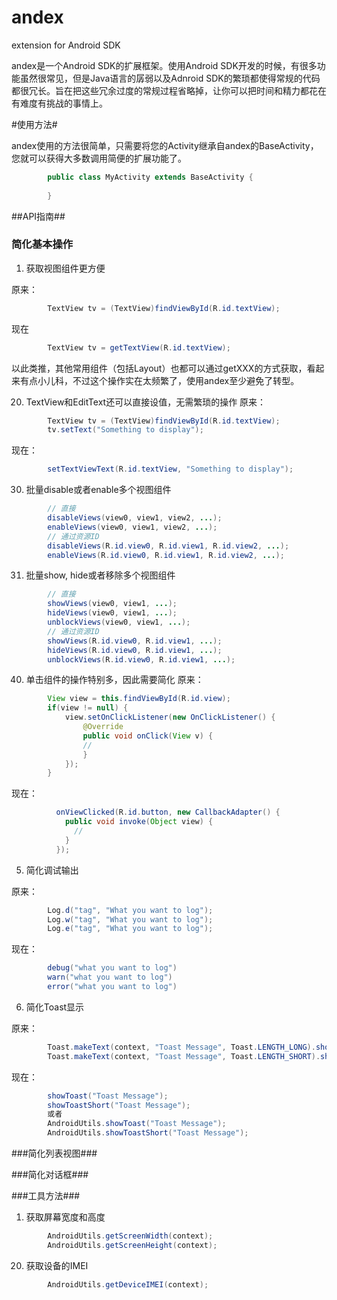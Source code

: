 andex
=====

extension for Android SDK



andex是一个Android SDK的扩展框架。使用Android SDK开发的时候，有很多功能虽然很常见，但是Java语言的孱弱以及Adnroid SDK的繁琐都使得常规的代码都很冗长。旨在把这些冗余过度的常规过程省略掉，让你可以把时间和精力都花在有难度有挑战的事情上。

#使用方法#

andex使用的方法很简单，只需要将您的Activity继承自andex的BaseActivity，您就可以获得大多数调用简便的扩展功能了。

```java
		public class MyActivity extends BaseActivity {
		
		}
```


##API指南##

### 简化基本操作 ###

1. 获取视图组件更方便

原来：

```java
		TextView tv = (TextView)findViewById(R.id.textView);
```

现在

```java
		TextView tv = getTextView(R.id.textView);
```

以此类推，其他常用组件（包括Layout）也都可以通过getXXX的方式获取，看起来有点小儿科，不过这个操作实在太频繁了，使用andex至少避免了转型。



20. TextView和EditText还可以直接设值，无需繁琐的操作
原来：

```java
		TextView tv = (TextView)findViewById(R.id.textView);
		tv.setText("Something to display");
```

现在：

```java
		setTextViewText(R.id.textView, "Something to display");
```

30. 批量disable或者enable多个视图组件

```java
		// 直接
		disableViews(view0, view1, view2, ...);
		enableViews(view0, view1, view2, ...);
		// 通过资源ID
		disableViews(R.id.view0, R.id.view1, R.id.view2, ...);
		enableViews(R.id.view0, R.id.view1, R.id.view2, ...);
```

31. 批量show, hide或者移除多个视图组件

```java
		// 直接
		showViews(view0, view1, ...);
		hideViews(view0, view1, ...);
		unblockViews(view0, view1, ...);
		// 通过资源ID
		showViews(R.id.view0, R.id.view1, ...);
		hideViews(R.id.view0, R.id.view1, ...);
		unblockViews(R.id.view0, R.id.view1, ...);
```

40. 单击组件的操作特别多，因此需要简化
原来：

```java
		View view = this.findViewById(R.id.view);
		if(view != null) {
			view.setOnClickListener(new OnClickListener() {
				@Override
				public void onClick(View v) {
        		// 
				}	
	    	});
  		}
```

现在：

```java
		  onViewClicked(R.id.button, new CallbackAdapter() {
		    public void invoke(Object view) {
		      //
		    }
		  });
```

5. 简化调试输出

原来：

```java
		Log.d("tag", "What you want to log");
		Log.w("tag", "What you want to log");
		Log.e("tag", "What you want to log");
```

现在：

```java
		debug("what you want to log")
		warn("what you want to log")
		error("what you want to log")
```

6. 简化Toast显示

原来：

```java
		Toast.makeText(context, "Toast Message", Toast.LENGTH_LONG).show();
		Toast.makeText(context, "Toast Message", Toast.LENGTH_SHORT).show();
```

现在：

```java
		showToast("Toast Message");
		showToastShort("Toast Message");
		或者
		AndroidUtils.showToast("Toast Message");
		AndroidUtils.showToastShort("Toast Message");
```

###简化列表视图###

###简化对话框###

###工具方法###

1. 获取屏幕宽度和高度

```java
		AndroidUtils.getScreenWidth(context);
		AndroidUtils.getScreenHeight(context);
```

20. 获取设备的IMEI
```java
		AndroidUtils.getDeviceIMEI(context);
```

		